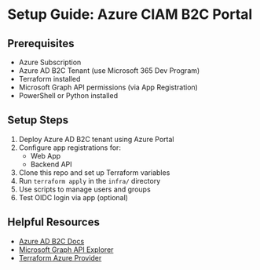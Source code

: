 # Setup Guide: Azure CIAM B2C Portal

## Prerequisites

- Azure Subscription
- Azure AD B2C Tenant (use Microsoft 365 Dev Program)
- Terraform installed
- Microsoft Graph API permissions (via App Registration)
- PowerShell or Python installed

## Setup Steps

1. Deploy Azure AD B2C tenant using Azure Portal
2. Configure app registrations for:
   - Web App
   - Backend API
3. Clone this repo and set up Terraform variables
4. Run `terraform apply` in the `infra/` directory
5. Use scripts to manage users and groups
6. Test OIDC login via app (optional)

## Helpful Resources

- [Azure AD B2C Docs](https://learn.microsoft.com/en-us/azure/active-directory-b2c/)
- [Microsoft Graph API Explorer](https://developer.microsoft.com/en-us/graph/graph-explorer/)
- [Terraform Azure Provider](https://registry.terraform.io/providers/hashicorp/azurerm/latest/docs)
